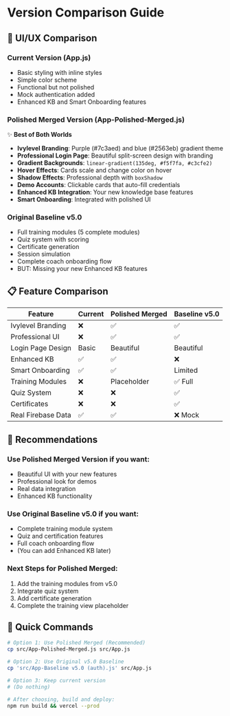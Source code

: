 # Version Comparison Guide

## 🎨 UI/UX Comparison

### Current Version (App.js)
- Basic styling with inline styles
- Simple color scheme
- Functional but not polished
- Mock authentication added
- Enhanced KB and Smart Onboarding features

### Polished Merged Version (App-Polished-Merged.js)
✨ **Best of Both Worlds**
- **Ivylevel Branding**: Purple (#7c3aed) and blue (#2563eb) gradient theme
- **Professional Login Page**: Beautiful split-screen design with branding
- **Gradient Backgrounds**: `linear-gradient(135deg, #f5f7fa, #c3cfe2)`
- **Hover Effects**: Cards scale and change color on hover
- **Shadow Effects**: Professional depth with `boxShadow`
- **Demo Accounts**: Clickable cards that auto-fill credentials
- **Enhanced KB Integration**: Your new knowledge base features
- **Smart Onboarding**: Integrated with polished UI

### Original Baseline v5.0
- Full training modules (5 complete modules)
- Quiz system with scoring
- Certificate generation
- Session simulation
- Complete coach onboarding flow
- BUT: Missing your new Enhanced KB features

## 📋 Feature Comparison

| Feature | Current | Polished Merged | Baseline v5.0 |
|---------|---------|-----------------|---------------|
| Ivylevel Branding | ❌ | ✅ | ✅ |
| Professional UI | ❌ | ✅ | ✅ |
| Login Page Design | Basic | Beautiful | Beautiful |
| Enhanced KB | ✅ | ✅ | ❌ |
| Smart Onboarding | ✅ | ✅ | Limited |
| Training Modules | ❌ | Placeholder | ✅ Full |
| Quiz System | ❌ | ❌ | ✅ |
| Certificates | ❌ | ❌ | ✅ |
| Real Firebase Data | ✅ | ✅ | ❌ Mock |

## 🎯 Recommendations

### Use Polished Merged Version if you want:
- Beautiful UI with your new features
- Professional look for demos
- Real data integration
- Enhanced KB functionality

### Use Original Baseline v5.0 if you want:
- Complete training module system
- Quiz and certification features
- Full coach onboarding flow
- (You can add Enhanced KB later)

### Next Steps for Polished Merged:
1. Add the training modules from v5.0
2. Integrate quiz system
3. Add certificate generation
4. Complete the training view placeholder

## 🚀 Quick Commands

```bash
# Option 1: Use Polished Merged (Recommended)
cp src/App-Polished-Merged.js src/App.js

# Option 2: Use Original v5.0 Baseline
cp 'src/App-Baseline v5.0 (auth).js' src/App.js

# Option 3: Keep current version
# (Do nothing)

# After choosing, build and deploy:
npm run build && vercel --prod
```
